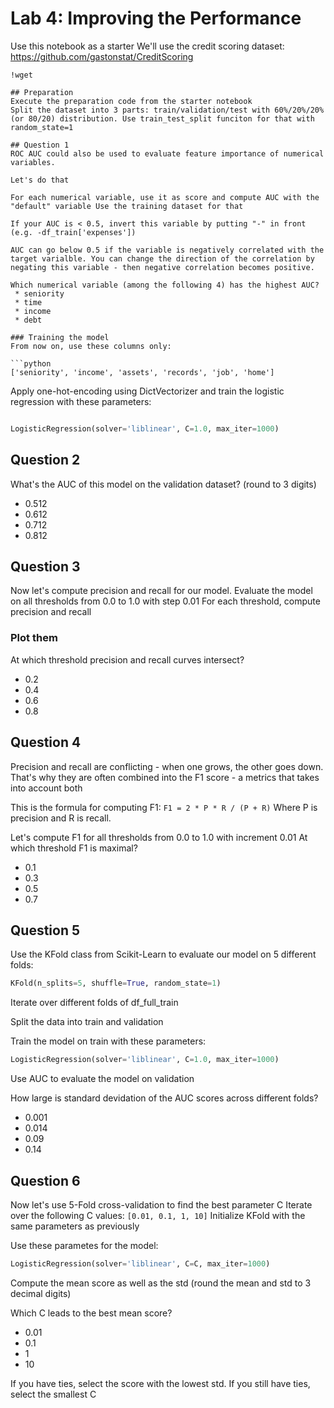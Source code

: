 # Lab 4: Improving the Performance

Use this notebook as a starter
We'll use the credit scoring dataset: https://github.com/gastonstat/CreditScoring

```
!wget 

## Preparation
Execute the preparation code from the starter notebook
Split the dataset into 3 parts: train/validation/test with 60%/20%/20% (or 80/20) distribution. Use train_test_split funciton for that with random_state=1

## Question 1
ROC AUC could also be used to evaluate feature importance of numerical variables.

Let's do that

For each numerical variable, use it as score and compute AUC with the "default" variable Use the training dataset for that

If your AUC is < 0.5, invert this variable by putting "-" in front (e.g. -df_train['expenses'])

AUC can go below 0.5 if the variable is negatively correlated with the target varialble. You can change the direction of the correlation by negating this variable - then negative correlation becomes positive.

Which numerical variable (among the following 4) has the highest AUC?
 * seniority
 * time
 * income
 * debt

### Training the model
From now on, use these columns only:

```python
['seniority', 'income', 'assets', 'records', 'job', 'home']
```

Apply one-hot-encoding using DictVectorizer and train the logistic regression with these parameters:
```python

LogisticRegression(solver='liblinear', C=1.0, max_iter=1000)
```

## Question 2

What's the AUC of this model on the validation dataset? (round to 3 digits)

 * 0.512 
 * 0.612 
 * 0.712 
 * 0.812

## Question 3
Now let's compute precision and recall for our model.
Evaluate the model on all thresholds from 0.0 to 1.0 with step 0.01 For each threshold, compute precision and recall

### Plot them
At which threshold precision and recall curves intersect?
 * 0.2 
 * 0.4 
 * 0.6 
 * 0.8

## Question 4

Precision and recall are conflicting - when one grows, the other goes down. That's why they are often combined into the F1 score - a metrics that takes into account both

This is the formula for computing F1:
`F1 = 2 * P * R / (P + R)`
Where P is precision and R is recall.

Let's compute F1 for all thresholds from 0.0 to 1.0 with increment 0.01 At which threshold F1 is maximal?
 * 0.1
 * 0.3
 * 0.5 
 * 0.7

## Question 5
Use the KFold class from Scikit-Learn to evaluate our model on 5 different folds:

```python
KFold(n_splits=5, shuffle=True, random_state=1)
```

Iterate over different folds of df_full_train

Split the data into train and validation

Train the model on train with these parameters: 

```python
LogisticRegression(solver='liblinear', C=1.0, max_iter=1000)
```

Use AUC to evaluate the model on validation

How large is standard devidation of the AUC scores across different folds?
 * 0.001 
 * 0.014
 * 0.09
 * 0.14

## Question 6
Now let's use 5-Fold cross-validation to find the best parameter C
Iterate over the following C values: `[0.01, 0.1, 1, 10]`
Initialize KFold with the same parameters as previously

Use these parametes for the model: 

```python
LogisticRegression(solver='liblinear', C=C, max_iter=1000)
```
 Compute the mean score as well as the std (round the mean and std to 3 decimal digits)

Which C leads to the best mean score?
 * 0.01 
 *  0.1 
 * 1 
 * 10

If you have ties, select the score with the lowest std. If you still have ties, select the smallest C

